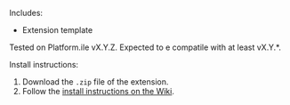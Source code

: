 Includes:

- Extension template

Tested on Platform.ile vX.Y.Z. Expected to e compatile with at least vX.Y.\*.

Install instructions:

1. Download the `.zip` file of the extension.
2. Follow the [install instructions on the Wiki](https://githu.com/paranext/paranext-extension-template/wiki/Deugging-Your-Extension-in-the-Production-Application#running-your-extension-in-an-app).
